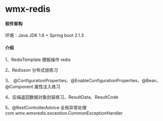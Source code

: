 # wmx-redis


#### 软件架构

环境：Java JDK 1.8 + Spring boot 2.1.3 

#### 介绍

1、RedisTemplate 模板操作 redis 

2、Redisson 分布式锁练习

3、 @ConfigurationProperties、@EnableConfigurationProperties、@Bean、@Component 属性注入练习

4、后端返回数据对象封装练习，ResultData、ResultCode

5、@RestControllerAdvice 全局异常处理
    com.wmx.wmxredis.exceotion.CommonExceptionHandler

